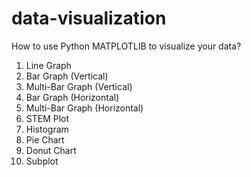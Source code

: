 # data-visualization
How to use Python MATPLOTLIB to visualize your data?


1. Line Graph
2. Bar Graph (Vertical)
3. Multi-Bar Graph (Vertical)
4. Bar Graph (Horizontal)
5. Multi-Bar Graph (Horizontal)
6. STEM Plot
7. Histogram
8. Pie Chart
9. Donut Chart
10. Subplot
